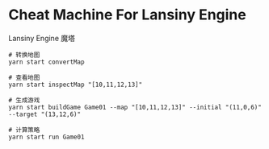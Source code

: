 # Cheat Machine For Lansiny Engine

Lansiny Engine 魔塔

``` shell
# 转换地图
yarn start convertMap

# 查看地图
yarn start inspectMap "[10,11,12,13]"

# 生成游戏
yarn start buildGame Game01 --map "[10,11,12,13]" --initial "(11,0,6)" --target "(13,12,6)"

# 计算策略
yarn start run Game01
```
